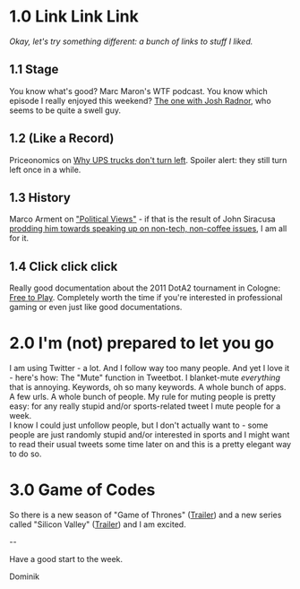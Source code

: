 # 1.0 Link Link Link

*Okay, let's try something different: a bunch of links to stuff I liked.*

## 1.1 Stage

You know what's good? Marc Maron's WTF podcast. You know which episode I really enjoyed this weekend? [The one with Josh Radnor](http://www.wtfpod.com/podcast/episodes/episode_484_-_josh_radnor), who seems to be quite a swell guy.

## 1.2 (Like a Record)

Priceonomics on [Why UPS trucks don't turn left](http://priceonomics.com/why-ups-trucks-dont-turn-left/). Spoiler alert: they still turn left once in a while.

## 1.3 History

Marco Arment on ["Political Views"](http://www.marco.org/2014/04/04/political-views) - if that is the result of John Siracusa [prodding him towards speaking up on non-tech, non-coffee issues](http://atp.fm/episodes/57-smorgasbord-of-pronunciation), I am all for it.

## 1.4 Click click click

Really good documentation about the 2011 DotA2 tournament in Cologne: [Free to Play](https://www.youtube.com/watch?v=UjZYMI1zB9s). Completely worth the time if you're interested in professional gaming or even just like good documentations.

# 2.0 I'm (not) prepared to let you go

I am using Twitter - a lot. And I follow way too many people. And yet I love it - here's how: The "Mute" function in Tweetbot. I blanket-mute *everything* that is annoying. Keywords, oh so many keywords. A whole bunch of apps. A few urls. A whole bunch of people.
My rule for muting people is pretty easy: for any really stupid and/or sports-related tweet I mute people for a week.  
I know I could just unfollow people, but I don't actually want to - some people are just randomly stupid and/or interested in sports and I might want to read their usual tweets some time later on and this is a pretty elegant way to do so.

# 3.0 Game of Codes

So there is a new season of "Game of Thrones" ([Trailer](https://www.youtube.com/watch?v=xZY43QSx3Fk)) and a new series called "Silicon Valley" ([Trailer](https://www.youtube.com/watch?v=69V__a49xtw)) and I am excited.

--

Have a good start to the week.

Dominik